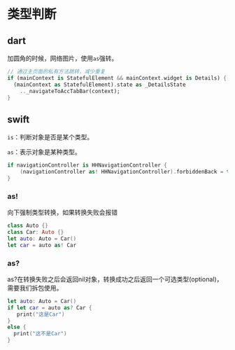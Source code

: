 # 类型判断

## dart

加圆角的时候，网络图片，使用`as`强转。

```dart
// 通过主页面的私有方法跳转，减少重复
if (mainContext is StatefulElement && mainContext.widget is Details) {
  (mainContext as StatefulElement).state as _DetailsState
    .._navigateToAccTabBar(context);
}
```

## swift

`is`：判断对象是否是某个类型。

`as`：表示对象是某种类型。

```swift
if navigationController is HHNavigationController {
    (navigationController as! HHNavigationController).forbiddenBack = true
}
```

### as!

向下强制类型转换，如果转换失败会报错

```swift
class Auto {}
class Car: Auto {}
let auto: Auto = Car()
let car = auto as! Car
```

### as?

as?在转换失败之后会返回nil对象，转换成功之后返回一个可选类型(optional)，需要我们拆包使用。

```swift
let auto: Auto = Car()
if let car = auto as? Car {
   print("这是Car")
}
else {
  print("这不是Car")
}
```
